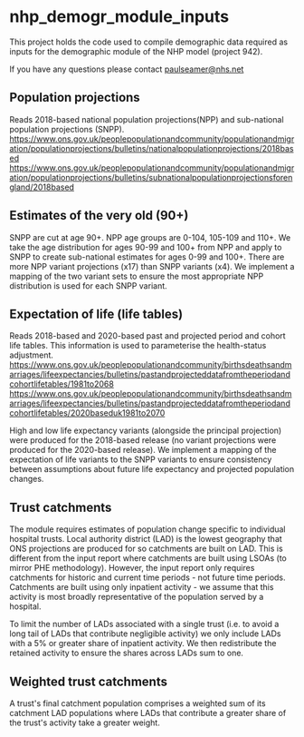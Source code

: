 # nhp_demogr_module_inputs

This project holds the code used to compile demographic data required as inputs for the demographic module of the NHP model (project 942).

If you have any questions please contact [paulseamer\@nhs.net](mailto:paulseamer@nhs.net)

## Population projections

Reads 2018-based national population projections(NPP) and sub-national population projections (SNPP). <https://www.ons.gov.uk/peoplepopulationandcommunity/populationandmigration/populationprojections/bulletins/nationalpopulationprojections/2018based> <https://www.ons.gov.uk/peoplepopulationandcommunity/populationandmigration/populationprojections/bulletins/subnationalpopulationprojectionsforengland/2018based>

## Estimates of the very old (90+)

SNPP are cut at age 90+. NPP age groups are 0-104, 105-109 and 110+. We take the age distribution for ages 90-99 and 100+ from NPP and apply to SNPP to create sub-national estimates for ages 0-99 and 100+. There are more NPP variant projections (x17) than SNPP variants (x4). We implement a mapping of the two variant sets to ensure the most appropriate NPP distribution is used for each SNPP variant.

## Expectation of life (life tables)

Reads 2018-based and 2020-based past and projected period and cohort life tables. This information is used to parameterise the health-status adjustment. <https://www.ons.gov.uk/peoplepopulationandcommunity/birthsdeathsandmarriages/lifeexpectancies/bulletins/pastandprojecteddatafromtheperiodandcohortlifetables/1981to2068> <https://www.ons.gov.uk/peoplepopulationandcommunity/birthsdeathsandmarriages/lifeexpectancies/bulletins/pastandprojecteddatafromtheperiodandcohortlifetables/2020baseduk1981to2070>

High and low life expectancy variants (alongside the principal projection) were produced for the 2018-based release (no variant projections were produced for the 2020-based release). We implement a mapping of the expectation of life variants to the SNPP variants to ensure consistency between assumptions about future life expectancy and projected population changes.

## Trust catchments

The module requires estimates of population change specific to individual hospital trusts. Local authority district (LAD) is the lowest geography that ONS projections are produced for so catchments are built on LAD. This is different from the input report where catchments are built using LSOAs (to mirror PHE methodology). However, the input report only requires catchments for historic and current time periods - not future time periods. Catchments are built using only inpatient activity - we assume that this activity is most broadly representative of the population served by a hospital.

To limit the number of LADs associated with a single trust (i.e. to avoid a long tail of LADs that contribute negligible activity) we only include LADs with a 5% or greater share of inpatient activity. We then redistribute the retained activity to ensure the shares across LADs sum to one.

## Weighted trust catchments

A trust's final catchment population comprises a weighted sum of its catchment LAD populations where LADs that contribute a greater share of the trust's activity take a greater weight.
